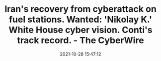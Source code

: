 ---
"title": "Iran's recovery from cyberattack on fuel stations. Wanted: 'Nikolay K.' White House cyber vision. Conti's track record. - The CyberWire"
"date": "2021-10-28 15:47:12"
"feed_name": "GOOGLENEWSINDUSTRIAL"
"feed_website": "https://news.google.com/search?q=industrial%2Bincident&hl=en-US&gl=US&ceid=US:en"
"feed_rss": "https://news.google.com/rss/search?q=industrial%2Bincident&hl=en-US&gl=US&ceid=US:en"
"link": "https://thecyberwire.com/newsletters/daily-briefing/10/208"
"source": "{'href': 'https://thecyberwire.com', 'title': 'The CyberWire'}"
"file": "_posts/2021-1-1-a638105668aee2d1c71e68c9395689d64fb1ac50.md"
"accident": "0"
"drilling": "0"
"dead": "0"
"injured": "0"
"arrested": "0"
"place": "unknown place"
"where": "unknown site"
"causes": "unknown"
"place_uri": "unknown place"
---
